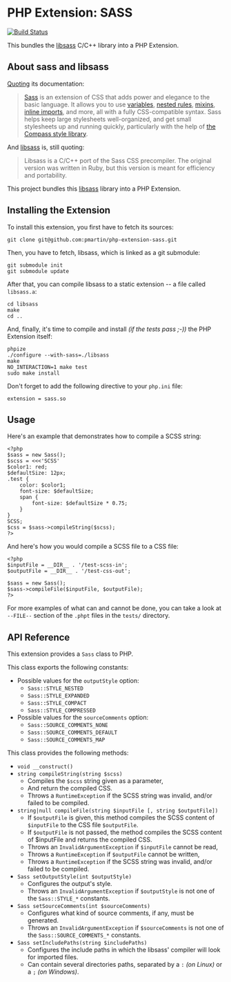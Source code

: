 # PHP Extension: SASS

[![Build Status](https://travis-ci.org/pmartin/php-extension-sass.png?branch=master)](https://travis-ci.org/pmartin/php-extension-sass)

This bundles the [libsass](https://github.com/hcatlin/libsass) C/C++ library into a PHP Extension.


## About sass and libsass

[Quoting](http://sass-lang.com/documentation/file.SASS_REFERENCE.html) its documentation:

> [Sass](http://sass-lang.com/) is an extension of CSS that adds power and elegance to the basic language. It allows you to use [variables](http://sass-lang.com/documentation/file.SASS_REFERENCE.html#variables_), [nested rules](http://sass-lang.com/documentation/file.SASS_REFERENCE.html#nested_rules), [mixins](http://sass-lang.com/documentation/file.SASS_REFERENCE.html#mixins), [inline imports](http://sass-lang.com/documentation/file.SASS_REFERENCE.html#import), and more, all with a fully CSS-compatible syntax. Sass helps keep large stylesheets well-organized, and get small stylesheets up and running quickly, particularly with the help of [the Compass style library](http://compass-style.org/).

And [libsass](https://github.com/hcatlin/libsass) is, still quoting:

> Libsass is a C/C++ port of the Sass CSS precompiler. The original version was written in Ruby, but this version is meant for efficiency and portability.

This project bundles this [libsass](https://github.com/hcatlin/libsass) library into a PHP Extension.


## Installing the Extension

To install this extension, you first have to fetch its sources:

    git clone git@github.com:pmartin/php-extension-sass.git

Then, you have to fetch, libsass, which is linked as a git submodule:

    git submodule init
    git submodule update

After that, you can compile libsass to a static extension -- a file called `libsass.a`:

    cd libsass
    make
    cd ..

And, finally, it's time to compile and install *(if the tests pass ;-))* the PHP Extension itself:

    phpize
    ./configure --with-sass=./libsass
    make
    NO_INTERACTION=1 make test
    sudo make install

Don't forget to add the following directive to your `php.ini` file:

    extension = sass.so


## Usage

Here's an example that demonstrates how to compile a SCSS string:

    <?php
    $sass = new Sass();
    $scss = <<<'SCSS'
    $color1: red;
    $defaultSize: 12px;
    .test {
        color: $color1;
        font-size: $defaultSize;
        span {
            font-size: $defaultSize * 0.75;
        }
    }
    SCSS;
    $css = $sass->compileString($scss);
    ?>

And here's how you would compile a SCSS file to a CSS file:

    <?php
    $inputFile = __DIR__ . '/test-scss-in';
    $outputFile = __DIR__ . '/test-css-out';

    $sass = new Sass();
    $sass->compileFile($inputFile, $outputFile);
    ?>

For more examples of what can and cannot be done, you can take a look at `--FILE--` section of the `.phpt` files in the `tests/` directory.

## API Reference

This extension provides a `Sass` class to PHP.

This class exports the following constants:

 * Possible values for the `outputStyle` option:
   * `Sass::STYLE_NESTED`
   * `Sass::STYLE_EXPANDED`
   * `Sass::STYLE_COMPACT`
   * `Sass::STYLE_COMPRESSED`
 * Possible values for the `sourceComments` option:
   * `Sass::SOURCE_COMMENTS_NONE`
   * `Sass::SOURCE_COMMENTS_DEFAULT`
   * `Sass::SOURCE_COMMENTS_MAP`

This class provides the following methods:

 * `void __construct()`
 * `string compileString(string $scss)`
   * Compiles the `$scss` string given as a parameter,
   * And return the compiled CSS.
   * Throws a `RuntimeException` if the SCSS string was invalid, and/or failed to be compiled.
 * `string|null compileFile(string $inputFile [, string $outputFile])`
   * If `$outputFile` is given, this method compiles the SCSS content of `$inputFile` to the CSS file `$outputFile`.
   * If `$outputFile` is not passed, the method compiles the SCSS content of $inputFile and returns the compiled CSS.
   * Throws an `InvalidArgumentException` if `$inputFile` cannot be read,
   * Throws a `RuntimeException` if `$outputFile` cannot be written,
   * Throws a `RuntimeException` if the SCSS string was invalid, and/or failed to be compiled.
 * `Sass setOutputStyle(int $outputStyle)`
   * Configures the output's style.
   * Throws an `InvalidArgumentException` if `$outputStyle` is not one of the `Sass::STYLE_*` constants.
 * `Sass setSourceComments(int $sourceComments)`
   * Configures what kind of source comments, if any, must be generated.
   * Throws an `InvalidArgumentException` if `$sourceComments` is not one of the `Sass::SOURCE_COMMENTS_*` constants.
 * `Sass setIncludePaths(string $includePaths)`
   * Configures the include paths in which the libsass' compiler will look for imported files.
   * Can contain several directories paths, separated by a `:` *(on Linux)* or a `;` *(on Windows)*.
